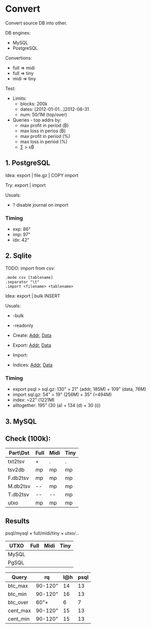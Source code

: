 # Convert

Convert source DB into other.

DB engines:

- MySQL
- PostgreSQL

Convertions:

- full &rArr; midi
- full &rArr; tiny
- midi &rArr; tiny

Test:

- Limits:
  - blocks: 200k
  - dates: [2012-01-01&hellip;]2012-08-31
  - num: 50/1M (top/over)
- Queries - top addrs by:
  - max profit in period (&#x20BF;)
  - max loss in perios (&#x20BF;)
  - max profit in period (%)
  - max loss in period (%)
  - &sum; > x&#x20BF;

## 1. PostgreSQL

Idea: export | file.gz | COPY import

Try: export | import

Usuals:

- ? disable journal on import

### Timing

- exp: 86"
- imp: 97"
- idx: 42"

## 2. Sqlite

TODO: import from csv:

```
.mode csv [tablename]
.separator "\t"
.import <filename> <tablename>
```

Idea: export | bulk INSERT

Usuals:

- -bulk
- -readonly

- Create: [Addr](1_c_a.sql), [Data](1_c_d.sql)
- Export: [Addr](2_e_a.sql), [Data](2_e_d.sql)
- Import: 
- Indices: [Addr](3_i_a.sql), [Data](3_i_d.sql)

### Timing

- export psql > sql.gz: 130" = 21" (addr, 185M) + 109" (data, 76M)
- import sql.gz: 54" = 19" (256M) + 35" (=494M)
- index: ~22" (1221M)
- alltogether: 195" (30 (a) + 134 (d) + 30 (i))

## 3. MySQL

## Check (100k):

Part\Dst|Full|Midi|Tiny|
--------|----|----|----|
txt2tsv | +  | .  | .  |
tsv2db  | mp | mp | mp |
F.db2tsv| mp | mp | mp |
M.db2tsv| -- | mp | mp |
T.db2tsv| -- | -- | mp |
utxo    | mp | mp | mp |

## Results

psql/mysql &times; full/midi/tiny &times; utxo/...

UTXO | Full | Midi | Tiny
-----|------|------|-----
MySQL|  |  |
PgSQL|  |  |

Query | rq | l@h | psql
------|----|-----|------
btc_max | 90-120" | 14 | 13
btc_min | 90-120" | 16 | 13
btc_over | 60"+ | 6 | 7
cent_max | 90-120" | 15 | 13
cent_min | 90-120" | 15 | 13

